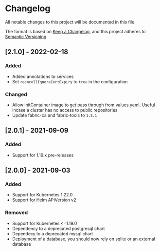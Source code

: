 # Changelog
All notable changes to this project will be documented in this file.

The format is based on [Keep a Changelog](https://keepachangelog.com/en/1.0.0/),
and this project adheres to [Semantic Versioning](https://semver.org/spec/v2.0.0.html).

## [2.1.0] - 2022-02-18

### Added
- Added annotations to services
- Set `reenrollIgnoreCertExpiry` to `true` in the configuration

### Changed
- Allow initContainer image to get pass through from values.yaml. Useful incase a cluster has no access to public repositories
- Update fabric-ca and fabric-tools to `1.5.1`

## [2.0.1] - 2021-09-09

### Added
- Support for 1.19.x pre-releases

## [2.0.0] - 2021-09-03

### Added
- Support for Kubernetes 1.22.0
- Support for Helm APIVersion v2

### Removed
- Support for Kubernetes <=1.19.0
- Dependency to a deprecated postgresql chart
- Dependecy to a deprecated mysql chart
- Deployment of a database, you should now rely on sqlite or an external database
